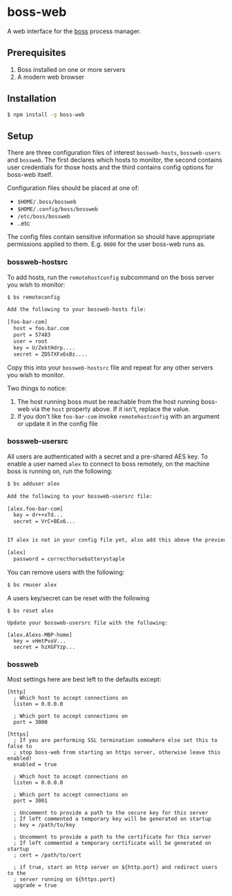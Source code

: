 # boss-web

A web interface for the [boss](http://github.com/tableflip/boss) process manager.

## Prerequisites

 1. Boss installed on one or more servers
 2. A modern web browser

## Installation

```sh
$ npm install -g boss-web
```

## Setup

There are three configuration files of interest `bossweb-hosts`, `bossweb-users` and `bossweb`.  The first declares which hosts to monitor, the second contains user credentials for those hosts and the third contains config options for boss-web itself.

Configuration files should be placed at one of:

 * `$HOME/.boss/bossweb`
 * `$HOME/.config/boss/bossweb`
 * `/etc/boss/bossweb`
 * ..etc

The config files contain sensitive information so should have appropriate permissions applied to them. E.g. `0600` for the user boss-web runs as.

### bossweb-hostsrc

To add hosts, run the `remotehostconfig` subcommand on the boss server you wish to monitor:

```sh
$ bs remoteconfig

Add the following to your bossweb-hosts file:

[foo-bar-com]
  host = foo.bar.com
  port = 57483
  user = root
  key = U/ZektHdrp....
  secret = ZD57XFx6sBz....
```

Copy this into your `bossweb-hostsrc` file and repeat for any other servers you wish to monitor.

Two things to notice:

 1. The host running boss must be reachable from the host running boss-web via the `host` property above. If it isn't, replace the value.
 2. If you don't like `foo-bar-com` invoke `remotehostconfig` with an argument or update it in the config file

### bossweb-usersrc

All users are authenticated with a secret and a pre-shared AES key.  To enable a user named `alex` to connect to boss remotely, on the machine boss is running on, run the following:

```sh
$ bs adduser alex

Add the following to your bossweb-usersrc file:

[alex.foo-bar-com]
  key = dr++xTd...
  secret = VrC+BEx6...


If alex is not in your config file yet, also add this above the previous block:

[alex]
  password = correcthorsebatterystaple
```

You can remove users with the following:

```sh
$ bs rmuser alex
```

A users key/secret can be reset with the following

```
$ bs reset alex

Update your bossweb-usersrc file with the following:

[alex.Alexs-MBP-home]
  key = vHmtPvoV...
  secret = hzXGFYzp...
```

### bossweb

Most settings here are best left to the defaults except:

```
[http]
  ; Which host to accept connections on
  listen = 0.0.0.0

  ; Which port to accept connections on
  port = 3000

[https]
  ; If you are performing SSL termination somewhere else set this to false to
  ; stop boss-web from starting an https server, otherwise leave this enabled!
  enabled = true

  ; Which host to accept connections on
  listen = 0.0.0.0

  ; Which port to accept connections on
  port = 3001

  ; Uncomment to provide a path to the secure key for this server
  ; If left commented a temporary key will be generated on startup
  ; key = /path/to/key

  ; Uncomment to provide a path to the certificate for this server
  ; If left commented a temporary certificate will be generated on startup
  ; cert = /path/to/cert

  ; if true, start an http server on ${http.port} and redirect users to the
  ; server running on ${https.port}
  upgrade = true
```
